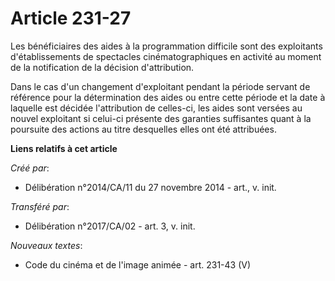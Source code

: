 # Article 231-27

Les bénéficiaires des aides à la programmation difficile sont des exploitants d'établissements de spectacles
cinématographiques en activité au moment de la notification de la décision d'attribution. 

Dans le cas d'un changement d'exploitant pendant la période servant de référence pour la détermination des aides ou entre
cette période et la date à laquelle est décidée l'attribution de celles-ci, les aides sont versées au nouvel exploitant si
celui-ci présente des garanties suffisantes quant à la poursuite des actions au titre desquelles elles ont été attribuées.

**Liens relatifs à cet article**

_Créé par_:

  - Délibération n°2014/CA/11 du 27 novembre 2014 - art., v. init.

_Transféré par_:

  - Délibération n°2017/CA/02 - art. 3, v. init.

_Nouveaux textes_:

  - Code du cinéma et de l'image animée - art. 231-43 (V)
